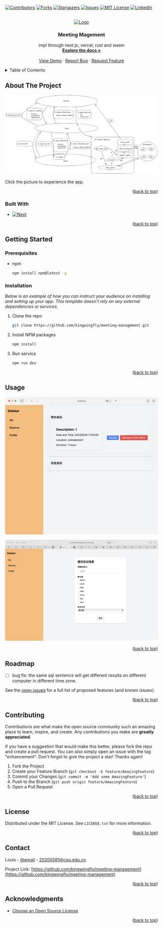 <a name="readme-top"></a>



[![Contributors][contributors-shield]][contributors-url]
[![Forks][forks-shield]][forks-url]
[![Stargazers][stars-shield]][stars-url]
[![Issues][issues-shield]][issues-url]
[![MIT License][license-shield]][license-url]
[![LinkedIn][linkedin-shield]][linkedin-url]



<!-- PROJECT LOGO -->
<br />
<div align="center">
  <a href="https://github.com/kingwingfly/meeting-management">
    <img src="images/logo.png" alt="Logo" width="80" height="80">
  </a>

  <h3 align="center">Meeting Magement</h3>

  <p align="center">
    impl through next.js, vercel, rust and wasm
    <br />
    <a href="https://github.com/kingwingfly/meeting-management"><strong>Explore the docs »</strong></a>
    <br />
    <br />
    <a href="https://github.com/kingwingfly/meeting-management">View Demo</a>
    ·
    <a href="https://github.com/kingwingfly/meeting-management/issues">Report Bug</a>
    ·
    <a href="https://github.com/kingwingfly/meeting-management/issues">Request Feature</a>
  </p>
</div>



<!-- TABLE OF CONTENTS -->
<details>
  <summary>Table of Contents</summary>
  <ol>
    <li>
      <a href="#about-the-project">About The Project</a>
      <ul>
        <li><a href="#built-with">Built With</a></li>
      </ul>
    </li>
    <li>
      <a href="#getting-started">Getting Started</a>
      <ul>
        <li><a href="#prerequisites">Prerequisites</a></li>
        <li><a href="#installation">Installation</a></li>
      </ul>
    </li>
    <li><a href="#usage">Usage</a></li>
    <li><a href="#roadmap">Roadmap</a></li>
    <li><a href="#contributing">Contributing</a></li>
    <li><a href="#license">License</a></li>
    <li><a href="#contact">Contact</a></li>
    <li><a href="#acknowledgments">Acknowledgments</a></li>
  </ol>
</details>



<!-- ABOUT THE PROJECT -->
## About The Project

[![Product Name Screen Shot][product-screenshot]](https://meeting-management.vercel.app/dashboard/my)

Click the picture to experience the app.

<p align="right">(<a href="#readme-top">back to top</a>)</p>



### Built With

* [![Next][Next.js]][Next-url]

<p align="right">(<a href="#readme-top">back to top</a>)</p>



<!-- GETTING STARTED -->
## Getting Started

### Prerequisites
* npm
  ```sh
  npm install npm@latest -g
  ```

### Installation

_Below is an example of how you can instruct your audience on installing and setting up your app. This template doesn't rely on any external dependencies or services._

1. Clone the repo
   ```sh
   git clone https://github.com/kingwingfly/meeting-management.git
   ```
2. Install NPM packages
   ```sh
   npm install
   ```
3. Run service
   ```sh
   npm run dev
   ```

<p align="right">(<a href="#readme-top">back to top</a>)</p>



<!-- USAGE EXAMPLES -->
## Usage
![my](./rfcs/static/my.png)

![reserve](./rfcs/static/reserve.png)

<p align="right">(<a href="#readme-top">back to top</a>)</p>



<!-- ROADMAP -->
## Roadmap

- [ ] bug fix: the same sql sentence will get different results on different computer in different time zone.

See the [open issues](https://github.com/kingwingfly/meeting-management/issues) for a full list of proposed features (and known issues).

<p align="right">(<a href="#readme-top">back to top</a>)</p>



<!-- CONTRIBUTING -->
## Contributing

Contributions are what make the open source community such an amazing place to learn, inspire, and create. Any contributions you make are **greatly appreciated**.

If you have a suggestion that would make this better, please fork the repo and create a pull request. You can also simply open an issue with the tag "enhancement".
Don't forget to give the project a star! Thanks again!

1. Fork the Project
2. Create your Feature Branch (`git checkout -b feature/AmazingFeature`)
3. Commit your Changes (`git commit -m 'Add some AmazingFeature'`)
4. Push to the Branch (`git push origin feature/AmazingFeature`)
5. Open a Pull Request

<p align="right">(<a href="#readme-top">back to top</a>)</p>



<!-- LICENSE -->
## License

Distributed under the MIT License. See `LICENSE.txt` for more information.

<p align="right">(<a href="#readme-top">back to top</a>)</p>



<!-- CONTACT -->
## Contact

Louis - [@email](https://twitter.com/your_username) - 20200581@cqu.edu.cn

Project Link: [https://github.com/kingwingfly/meeting-management](https://github.com/kingwingfly/meeting-management)

<p align="right">(<a href="#readme-top">back to top</a>)</p>



<!-- ACKNOWLEDGMENTS -->
## Acknowledgments

* [Choose an Open Source License](https://choosealicense.com)

<p align="right">(<a href="#readme-top">back to top</a>)</p>



<!-- MARKDOWN LINKS & IMAGES -->
<!-- https://www.markdownguide.org/basic-syntax/#reference-style-links -->
[contributors-shield]: https://img.shields.io/github/contributors/kingwingfly/meeting-management.svg?style=for-the-badge
[contributors-url]: https://github.com/kingwingfly/meeting-management/graphs/contributors
[forks-shield]: https://img.shields.io/github/forks/kingwingfly/meeting-management.svg?style=for-the-badge
[forks-url]: https://github.com/kingwingfly/meeting-management/network/members
[stars-shield]: https://img.shields.io/github/stars/kingwingfly/meeting-management.svg?style=for-the-badge
[stars-url]: https://github.com/kingwingfly/meeting-management/stargazers
[issues-shield]: https://img.shields.io/github/issues/kingwingfly/meeting-management.svg?style=for-the-badge
[issues-url]: https://github.com/kingwingfly/meeting-management/issues
[license-shield]: https://img.shields.io/github/license/kingwingfly/meeting-management.svg?style=for-the-badge
[license-url]: https://github.com/kingwingfly/meeting-management/blob/master/LICENSE.txt
[linkedin-shield]: https://img.shields.io/badge/-LinkedIn-black.svg?style=for-the-badge&logo=linkedin&colorB=555
[linkedin-url]: https://linkedin.com/in/othneildrew
[product-screenshot]: rfcs/static/meeting%20reserve%20architecture.png
[Next.js]: https://img.shields.io/badge/next.js-000000?style=for-the-badge&logo=nextdotjs&logoColor=white
[Next-url]: https://nextjs.org/
[React.js]: https://img.shields.io/badge/React-20232A?style=for-the-badge&logo=react&logoColor=61DAFB
[React-url]: https://reactjs.org/
